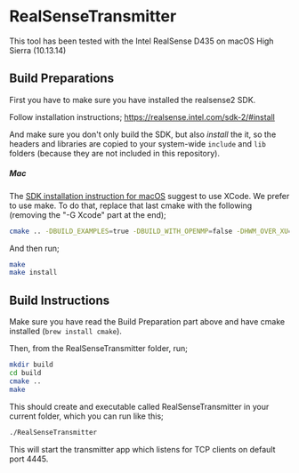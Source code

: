 # RealSenseTransmitter

This tool has been tested with the Intel RealSense D435 on macOS High Sierra (10.13.14)

## Build Preparations

First you have to make sure you have installed the realsense2 SDK.

Follow installation instructions;
https://realsense.intel.com/sdk-2/#install

And make sure you don't only build the SDK, but also _install_ the it, so the headers and libraries are copied to your system-wide ```include``` and ```lib``` folders (because they are not included in this repository).

##### Mac
The [SDK installation instruction for macOS](https://github.com/IntelRealSense/librealsense/blob/master/doc/installation_osx.md) suggest to use XCode. We prefer to use make. To do that, replace that last cmake with the following (removing the "-G Xcode" part at the end);
```sh
cmake .. -DBUILD_EXAMPLES=true -DBUILD_WITH_OPENMP=false -DHWM_OVER_XU=false
```

And then run;
```sh
make
make install
```

## Build Instructions

Make sure you have read the Build Preparation part above and have cmake installed (```brew install cmake```).

Then, from the RealSenseTransmitter folder, run;
```sh
mkdir build
cd build
cmake ..
make
```

This should create and executable called RealSenseTransmitter in your current folder, which you can run like this;
```sh
./RealSenseTransmitter
```

This will start the transmitter app which listens for TCP clients on default port 4445.
